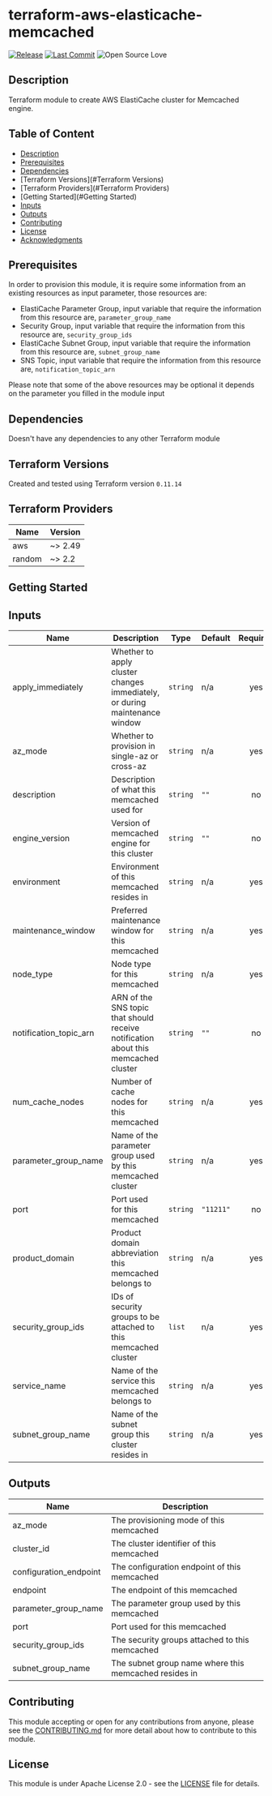 # terraform-aws-elasticache-memcached

[![Release](https://img.shields.io/github/release/traveloka/terraform-aws-modules-template.svg)](https://github.com/traveloka/terraform-aws-modules-template/releases)
[![Last Commit](https://img.shields.io/github/last-commit/traveloka/terraform-aws-modules-template.svg)](https://github.com/traveloka/terraform-aws-modules-template/commits/master)
![Open Source Love](https://badges.frapsoft.com/os/v1/open-source.png?v=103)

## Description

Terraform module to create AWS ElastiCache cluster for Memcached engine.

## Table of Content

- [Description](#Description)
- [Prerequisites](#Prerequisites)
- [Dependencies](#Dependencies)
- [Terraform Versions](#Terraform Versions)
- [Terraform Providers](#Terraform Providers)
- [Getting Started](#Getting Started)
- [Inputs](#Inputs)
- [Outputs](#Outputs)
- [Contributing](#Contributing)
- [License](#License)
- [Acknowledgments](#Acknowledgments)

## Prerequisites

In order to provision this module, it is require some information from an existing resources as input parameter, those resources are:

- ElastiCache Parameter Group, input variable that require the information from this resource are, `parameter_group_name` 
- Security Group,  input variable that require the information from this resource are, `security_group_ids` 
- ElastiCache Subnet Group,  input variable that require the information from this resource are, `subnet_group_name`
- SNS Topic, input variable that require the information from this resource are, `notification_topic_arn`

Please note that some of the above resources may be optional it depends on the parameter you filled in the module input

## Dependencies

Doesn't have any dependencies to any other Terraform module

## Terraform Versions

Created and tested using Terraform version `0.11.14`

## Terraform Providers

| Name   | Version |
| ------ | ------- |
| aws    | ~> 2.49 |
| random | ~> 2.2  |

## Getting Started

<!-- BEGINNING OF PRE-COMMIT-TERRAFORM DOCS HOOK -->

## Inputs

| Name | Description | Type | Default | Required |
|------|-------------|------|---------|:-----:|
| apply\_immediately | Whether to apply cluster changes immediately, or during maintenance window | `string` | n/a | yes |
| az\_mode | Whether to provision in single-az or cross-az | `string` | n/a | yes |
| description | Description of what this memcached used for | `string` | `""` | no |
| engine\_version | Version of memcached engine for this cluster | `string` | `""` | no |
| environment | Environment of this memcached resides in | `string` | n/a | yes |
| maintenance\_window | Preferred maintenance window for this memcached | `string` | n/a | yes |
| node\_type | Node type for this memcached | `string` | n/a | yes |
| notification\_topic\_arn | ARN of the SNS topic that should receive notification about this memcached cluster | `string` | `""` | no |
| num\_cache\_nodes | Number of cache nodes for this memcached | `string` | n/a | yes |
| parameter\_group\_name | Name of the parameter group used by this memcached cluster | `string` | n/a | yes |
| port | Port used for this memcached | `string` | `"11211"` | no |
| product\_domain | Product domain abbreviation this memcached belongs to | `string` | n/a | yes |
| security\_group\_ids | IDs of security groups to be attached to this memcached cluster | `list` | n/a | yes |
| service\_name | Name of the service this memcached belongs to | `string` | n/a | yes |
| subnet\_group\_name | Name of the subnet group this cluster resides in | `string` | n/a | yes |

## Outputs

| Name | Description |
|------|-------------|
| az\_mode | The provisioning mode of this memcached |
| cluster\_id | The cluster identifier of this memcached |
| configuration\_endpoint | The configuration endpoint of this memcached |
| endpoint | The endpoint of this memcached |
| parameter\_group\_name | The parameter group used by this memcached |
| port | Port used for this memcached |
| security\_group\_ids | The security groups attached to this memcached |
| subnet\_group\_name | The subnet group name where this memcached resides in |

<!-- END OF PRE-COMMIT-TERRAFORM DOCS HOOK -->

## Contributing

This module accepting or open for any contributions from anyone, please see the [CONTRIBUTING.md](https://github.com/traveloka/terraform-aws-elasticache-memcached/blob/master/CONTRIBUTING.md) for more detail about how to contribute to this module.

## License

This module is under Apache License 2.0 - see the [LICENSE](https://github.com/traveloka/terraform-aws-elasticache-memcached/blob/master/LICENSE) file for details.